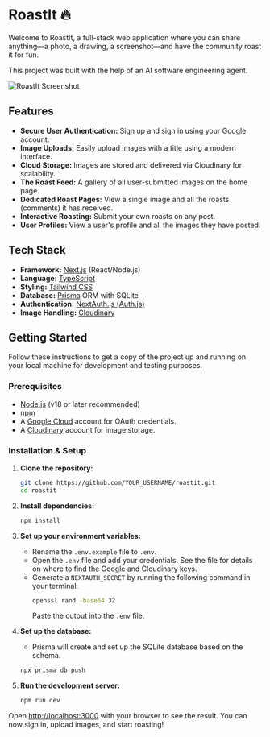 # RoastIt 🔥

Welcome to RoastIt, a full-stack web application where you can share anything—a photo, a drawing, a screenshot—and have the community roast it for fun.

This project was built with the help of an AI software engineering agent.

![RoastIt Screenshot](https://i.imgur.com/YOUR_SCREENSHOT_ID.png) <!-- TODO: Add a real screenshot -->

## Features

*   **Secure User Authentication:** Sign up and sign in using your Google account.
*   **Image Uploads:** Easily upload images with a title using a modern interface.
*   **Cloud Storage:** Images are stored and delivered via Cloudinary for scalability.
*   **The Roast Feed:** A gallery of all user-submitted images on the home page.
*   **Dedicated Roast Pages:** View a single image and all the roasts (comments) it has received.
*   **Interactive Roasting:** Submit your own roasts on any post.
*   **User Profiles:** View a user's profile and all the images they have posted.

## Tech Stack

*   **Framework:** [Next.js](https://nextjs.org/) (React/Node.js)
*   **Language:** [TypeScript](https://www.typescriptlang.org/)
*   **Styling:** [Tailwind CSS](https://tailwindcss.com/)
*   **Database:** [Prisma](https://www.prisma.io/) ORM with SQLite
*   **Authentication:** [NextAuth.js (Auth.js)](https://next-auth.js.org/)
*   **Image Handling:** [Cloudinary](https://cloudinary.com/)

## Getting Started

Follow these instructions to get a copy of the project up and running on your local machine for development and testing purposes.

### Prerequisites

*   [Node.js](https://nodejs.org/en/) (v18 or later recommended)
*   [npm](https://www.npmjs.com/)
*   A [Google Cloud](https://console.cloud.google.com/) account for OAuth credentials.
*   A [Cloudinary](https://cloudinary.com/) account for image storage.

### Installation & Setup

1.  **Clone the repository:**
    ```bash
    git clone https://github.com/YOUR_USERNAME/roastit.git
    cd roastit
    ```

2.  **Install dependencies:**
    ```bash
    npm install
    ```

3.  **Set up your environment variables:**
    *   Rename the `.env.example` file to `.env`.
    *   Open the `.env` file and add your credentials. See the file for details on where to find the Google and Cloudinary keys.
    *   Generate a `NEXTAUTH_SECRET` by running the following command in your terminal:
        ```bash
        openssl rand -base64 32
        ```
        Paste the output into the `.env` file.

4.  **Set up the database:**
    *   Prisma will create and set up the SQLite database based on the schema.
    ```bash
    npx prisma db push
    ```

5.  **Run the development server:**
    ```bash
    npm run dev
    ```

Open [http://localhost:3000](http://localhost:3000) with your browser to see the result. You can now sign in, upload images, and start roasting!